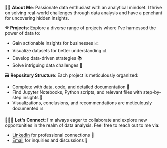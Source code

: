 👦🏻 **About Me**: Passionate data enthusiast with an analytical mindset. I thrive on solving real-world challenges through data analysis and have a penchant for uncovering hidden insights.

⚒️ **Projects**: Explore a diverse range of projects where I've harnessed the power of data to:
   - Gain actionable insights for businesses 📈
   - Visualize datasets for better understanding 📊
   - Develop data-driven strategies 📚
   - Solve intriguing data challenges 🧩

🗃️ **Repository Structure**: Each project is meticulously organized:
   - Complete with data, code, and detailed documentation 📄
   - Find Jupyter Notebooks, Python scripts, and relevant files with step-by-step insights 🐍
   - Visualizations, conclusions, and recommendations are meticulously documented 📊

👨🏻‍💻 **Let's Connect**: I'm always eager to collaborate and explore new opportunities in the realm of data analysis. Feel free to reach out to me via:
   - [LinkedIn](https://www.linkedin.com/in/pushpakd226/) for professional connections 🤝
   - [Email](mailto:pushpakgdca@gmail.com) for inquiries and discussions 📧

